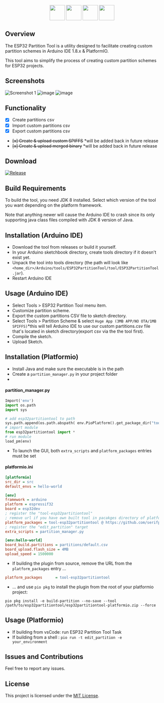 <div align="center">
    <img src="https://img.shields.io/badge/ESP32-f8a631" height="50">
    <img src="https://img.shields.io/badge/Partition-bf457a" height="50">
    <img src="https://img.shields.io/badge/Tool-42b0f5" height="50">
    <a href="https://github.com/serifpersia/esp32partitiontool/releases/latest"><img src="https://img.shields.io/badge/v1.4-9a41c2" height="50"></a>
</div>

## Overview
The ESP32 Partition Tool is a utility designed to facilitate creating custom partition schemes in Arduino IDE 1.8.x & PlatformIO.

This tool aims to simplify the process of creating custom partition schemes for ESP32 projects.
## Screenshots
![Screenshot 1](https://github.com/serifpersia/esp32partitiontool/assets/62844718/8724d57c-ebb5-404f-97f1-fe09134f53b5)
![image](https://github.com/serifpersia/esp32partitiontool/assets/62844718/b52bfeaf-4cb6-49b9-acc0-6d4adde68652)
![image](https://github.com/serifpersia/esp32partitiontool/assets/62844718/700a5192-f3a7-4de7-af1b-3fc6c345a35e)

## Functionality
- [x] Create partitions csv
- [x] Import custom partitions csv
- [x] Export custom partitions csv
- ~~[x] Create & upload custom SPIFFS~~ *will be added back in future release
- ~~[x] Create & upload merged binary~~ *will be added back in future release

## Download
 [![Release](https://img.shields.io/github/release/serifpersia/esp32partitiontool.svg?style=flat-square)](https://github.com/serifpersia/esp32partitiontool/releases)

## Build Requirements
To build the tool, you need JDK 8 installed. Select which version of the tool you want depending on the platform framework.

Note that anything newer will cause the Arduino IDE to crash since its only supporting java class files compiled with JDK 8 version of Java.


## Installation (Arduino IDE)
- Download the tool from releases or build it yourself.
- In your Arduino sketchbook directory, create tools directory if it doesn't exist yet.
- Unpack the tool into tools directory (the path will look like `<home_dir>/Arduino/tools/ESP32PartitionTool/tool/ESP32PartitionTool.jar`).
- Restart Arduino IDE

## Usage (Arduino IDE)
- Select Tools > ESP32 Partition Tool menu item.
- Customize partition scheme.
- Export the custom partitions CSV file to sketch directory.
- Select Tools > Partition Scheme & select `Huge App (3MB APP/NO OTA/1MB SPIFFS)`*this will tell Arduino IDE to use our custom partitions.csv file that's located in sketch directory(export csv via the the tool first).
- Compile the sketch.
- Upload Sketch.

## Installation (Platformio)

- Install Java and make sure the executable is in the path
- Create a `partition_manager.py` in your project folder
- 

#### partition_manager.py

```python
Import('env')
import os.path
import sys

# add esp32partitiontool to path
sys.path.append(os.path.abspath( env.PioPlatform().get_package_dir("tool-esp32partitiontool") ))
# import module
from esp32partitiontool import *
# run module
load_pm(env)
```

- To launch the GUI, both `extra_scripts` and `platform_packages` entries must be set

#### platformio.ini

```ini
[platformio]
src_dir = src
default_envs = hello-world

[env]
framework = arduino
platform = espressif32
board = esp32dev
; register the "tool-esp32partitiontool"
; remove url if you have own built tool in pacakges directory of platformio core directory
platform_packages = tool-esp32partitiontool @ https://github.com/serifpersia/esp32partitiontool/releases/download/v1.4.0/esp32partitiontool-platformio.zip
; register the "edit_partition" target
extra_scripts = partition_manager.py

[env:hello-world]
board_build.partitions = partitions/default.csv
board_upload.flash_size = 4MB
upload_speed = 1500000


```

- If building the plugin from source, remove the URL from the `platform_packages` entry ...

```ini
platform_packages      = tool-esp32partitiontool
```

- ... and use `pio pkg` to install the plugin from the root of your platformio project:

```shell
pio pkg install -e build-partition --no-save --tool /path/to/esp32partitiontool/esp32partitiontool-platformio.zip --force
```


## Usage (Platformio)

- If building from vsCode: run  ESP32 Partition Tool Task
- If building from a shell : `pio run -t edit_partition -e your_environment`



## Issues and Contributions
Feel free to report any issues.


## License
This project is licensed under the [MIT License](LICENSE).


